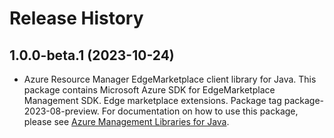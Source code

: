 # Release History

## 1.0.0-beta.1 (2023-10-24)

- Azure Resource Manager EdgeMarketplace client library for Java. This package contains Microsoft Azure SDK for EdgeMarketplace Management SDK. Edge marketplace extensions. Package tag package-2023-08-preview. For documentation on how to use this package, please see [Azure Management Libraries for Java](https://aka.ms/azsdk/java/mgmt).
